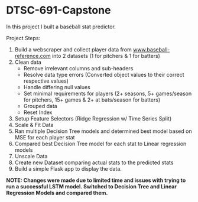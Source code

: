 # DTSC-691-Capstone
In this project I built a baseball stat predictor.

Project Steps:
1. Build a webscraper and collect player data from www.baseball-reference.com into 2 datasets (1 for pitchers & 1 for batters)
2. Clean data 
   - Remove irrelevant columns and sub-headers
   - Resolve data type errors (Converted object values to their correct respective values)
   - Handle differing null values
   - Set minimal requirements for players (2+ seasons, 5+ games/season for pitchers, 15+ games & 2+ at bats/season for batters)
   - Grouped data
   - Reset Index
3. Setup Feature Selectors (Ridge Regression w/ Time Series Split)
4. Scale & Fit Data
5. Ran multiple Decision Tree models and determined best model based on MSE for each player stat
6. Compared best Decision Tree model for each stat to Linear regression models
7. Unscale Data
8. Create new Dataset comparing actual stats to the predicted stats
9. Build a simple Flask app to display the data.

**NOTE: Changes were made due to limited time and issues with trying to run a successful LSTM model. Switched to Decision Tree and Linear Regression Models and compared them.**

